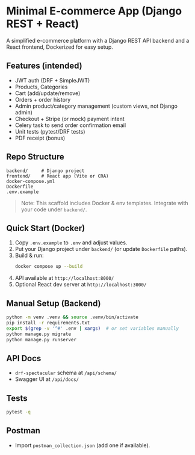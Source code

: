 # Minimal E-commerce App (Django REST + React)

A simplified e-commerce platform with a Django REST API backend and a React frontend, Dockerized for easy setup.

## Features (intended)
- JWT auth (DRF + SimpleJWT)
- Products, Categories
- Cart (add/update/remove)
- Orders + order history
- Admin product/category management (custom views, not Django admin)
- Checkout + Stripe (or mock) payment intent
- Celery task to send order confirmation email
- Unit tests (pytest/DRF tests)
- PDF receipt (bonus)

## Repo Structure
```
backend/     # Django project
frontend/    # React app (Vite or CRA)
docker-compose.yml
Dockerfile
.env.example
```
> Note: This scaffold includes Docker & env templates. Integrate with your code under `backend/`.

## Quick Start (Docker)
1. Copy `.env.example` to `.env` and adjust values.
2. Put your Django project under `backend/` (or update `Dockerfile` paths).
3. Build & run:
   ```bash
   docker compose up --build
   ```
4. API available at `http://localhost:8000/`
5. Optional React dev server at `http://localhost:3000/`

## Manual Setup (Backend)
```bash
python -m venv .venv && source .venv/bin/activate
pip install -r requirements.txt
export $(grep -v '^#' .env | xargs)  # or set variables manually
python manage.py migrate
python manage.py runserver
```

## API Docs
- `drf-spectacular` schema at `/api/schema/`
- Swagger UI at `/api/docs/`

## Tests
```bash
pytest -q
```

## Postman
- Import `postman_collection.json` (add one if available).
```

